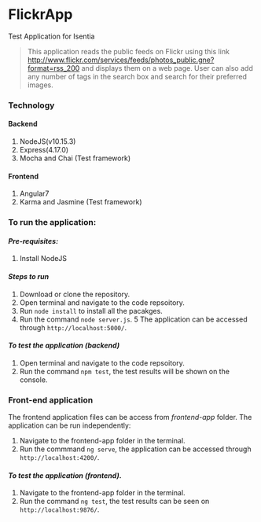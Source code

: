 # FlickrApp
Test Application for Isentia

> This application reads the public feeds on Flickr using this link http://www.flickr.com/services/feeds/photos_public.gne?format=rss_200 and displays them on a web page.
> User can also add any number of tags in the search box and search for their preferred images.

### Technology
  #### Backend
  1. NodeJS(v10.15.3)
  2. Express(4.17.0)
  3. Mocha and Chai (Test framework)
  
  #### Frontend
  1. Angular7
  2. Karma and Jasmine (Test framework)
  
### To run the application:
#### *Pre-requisites:*
1. Install NodeJS
 
#### *Steps to run*
1. Download or clone the repository.
2. Open terminal and navigate to the code repsoitory.
3. Run `node install` to install all the pacakges.
4. Run the command `node server.js`.
5 The application can be accessed through `http://localhost:5000/`.

#### *To test the application (backend)*
1. Open terminal and navigate to the code repsoitory.
2. Run the command `npm test`, the test results will be shown on the console.

### Front-end application
The frontend application files can be access from *frontend-app* folder.
The application can be run independently:
1. Navigate to the frontend-app folder in the terminal.
2. Run the commmand `ng serve`, the application can be accessed through `http://localhost:4200/`.

#### *To test the application (frontend)*.
1. Navigate to the frontend-app folder in the terminal.
1. Run the command `ng test`, the test results can be seen on `http://localhost:9876/`.



  
 


